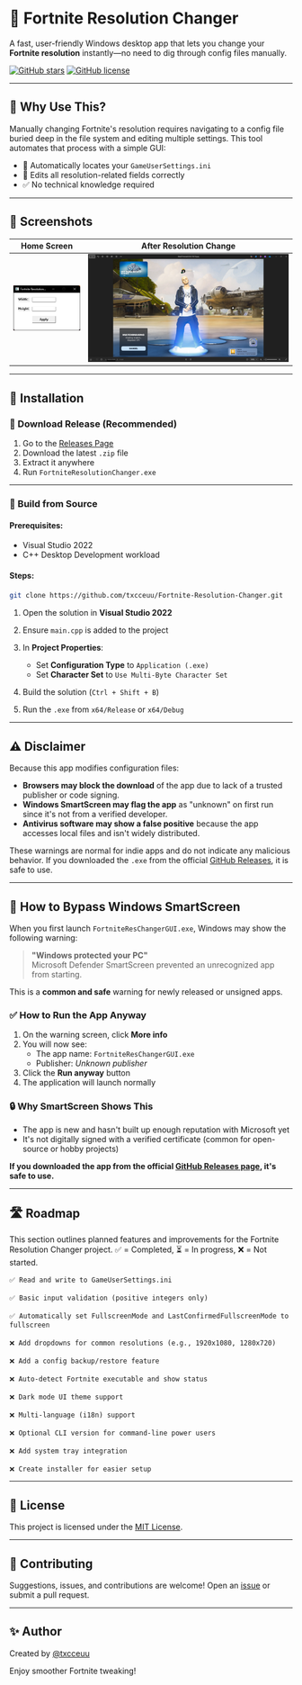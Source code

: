 # 🎯 Fortnite Resolution Changer

A fast, user-friendly Windows desktop app that lets you change your **Fortnite resolution** instantly—no need to dig through config files manually.

[![GitHub stars](https://img.shields.io/github/stars/txcceuu/Fortnite-Resolution-Changer?style=social)](https://github.com/txcceuu/Fortnite-Resolution-Changer/stargazers)
[![GitHub license](https://img.shields.io/github/license/txcceuu/Fortnite-Resolution-Changer)](LICENSE)

---

## 🚀 Why Use This?

Manually changing Fortnite's resolution requires navigating to a config file buried deep in the file system and editing multiple settings.
This tool automates that process with a simple GUI:

* 🔎 Automatically locates your `GameUserSettings.ini`
* 📝 Edits all resolution-related fields correctly
* ✅ No technical knowledge required

---

## 📸 Screenshots

| Home Screen                      | After Resolution Change             |
| -------------------------------- | ----------------------------------- |
| ![Main](screenshots/main-ui.png) | ![Success](screenshots/success.png) |

---

## 📅 Installation

### 🔹 Download Release (Recommended)

1. Go to the [Releases Page](https://github.com/txcceuu/Fortnite-Resolution-Changer/releases)
2. Download the latest `.zip` file
3. Extract it anywhere
4. Run `FortniteResolutionChanger.exe`

---

### 🔧 Build from Source

#### Prerequisites:

* Visual Studio 2022
* C++ Desktop Development workload

#### Steps:

```bash
git clone https://github.com/txcceuu/Fortnite-Resolution-Changer.git
```

1. Open the solution in **Visual Studio 2022**
2. Ensure `main.cpp` is added to the project
3. In **Project Properties**:

   * Set **Configuration Type** to `Application (.exe)`
   * Set **Character Set** to `Use Multi-Byte Character Set`
4. Build the solution (`Ctrl + Shift + B`)
5. Run the `.exe` from `x64/Release` or `x64/Debug`

---

## ⚠️ Disclaimer

Because this app modifies configuration files:

- **Browsers may block the download** of the app due to lack of a trusted publisher or code signing.
- **Windows SmartScreen may flag the app** as "unknown" on first run since it's not from a verified developer.
- **Antivirus software may show a false positive** because the app accesses local files and isn't widely distributed.

These warnings are normal for indie apps and do not indicate any malicious behavior.
If you downloaded the `.exe` from the official [GitHub Releases](https://github.com/txcceuu/Fortnite-Resolution-Changer/releases), it is safe to use.

---

## 🧭 How to Bypass Windows SmartScreen

When you first launch `FortniteResChangerGUI.exe`, Windows may show the following warning:

> **"Windows protected your PC"**  
> Microsoft Defender SmartScreen prevented an unrecognized app from starting.

This is a **common and safe** warning for newly released or unsigned apps.

### ✅ How to Run the App Anyway

1. On the warning screen, click **More info**
2. You will now see:
   - The app name: `FortniteResChangerGUI.exe`
   - Publisher: *Unknown publisher*
3. Click the **Run anyway** button
4. The application will launch normally

### 🔒 Why SmartScreen Shows This

- The app is new and hasn't built up enough reputation with Microsoft yet
- It's not digitally signed with a verified certificate (common for open-source or hobby projects)

**If you downloaded the app from the official [GitHub Releases page](https://github.com/txcceuu/Fortnite-Resolution-Changer/releases), it's safe to use.**

---

## 🛣️ Roadmap

This section outlines planned features and improvements for the Fortnite Resolution Changer project. ✅ = Completed, ⏳ = In progress, ❌ = Not started.

    ✅ Read and write to GameUserSettings.ini

    ✅ Basic input validation (positive integers only)

    ✅ Automatically set FullscreenMode and LastConfirmedFullscreenMode to fullscreen

    ❌ Add dropdowns for common resolutions (e.g., 1920x1080, 1280x720)

    ❌ Add a config backup/restore feature

    ❌ Auto-detect Fortnite executable and show status

    ❌ Dark mode UI theme support

    ❌ Multi-language (i18n) support

    ❌ Optional CLI version for command-line power users

    ❌ Add system tray integration

    ❌ Create installer for easier setup

---

## 📝 License

This project is licensed under the [MIT License](LICENSE).

---

## 🤝 Contributing

Suggestions, issues, and contributions are welcome!
Open an [issue](https://github.com/txcceuu/Fortnite-Resolution-Changer/issues) or submit a pull request.

---

## ✨ Author

Created by [@txcceuu](https://github.com/txcceuu)

Enjoy smoother Fortnite tweaking!
